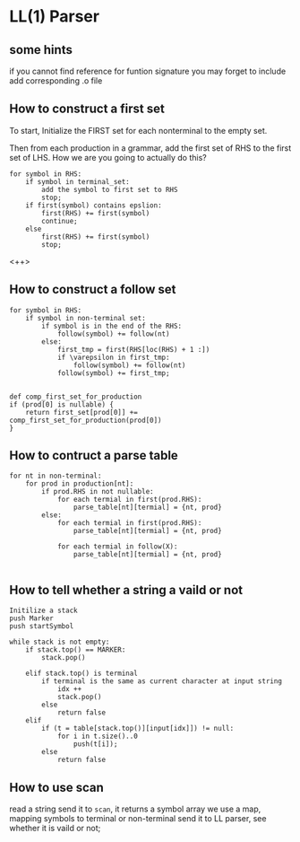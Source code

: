 # LL(1) Parser
## some hints
if you cannot find reference for funtion signature
you may forget to include add corresponding .o file

## How to construct a first set

To start, Initialize the FIRST set for each nonterminal to the empty set.

Then from each production in a grammar, add the first set of RHS 
to the first set of LHS. How we are you going to actually do this?

```
for symbol in RHS:
    if symbol in terminal_set:
        add the symbol to first set to RHS
        stop;
    if first(symbol) contains epslion:
        first(RHS) += first(symbol)
        continue;
    else 
        first(RHS) += first(symbol)
        stop;

```

<++>

## How to construct a follow set
```
for symbol in RHS:
    if symbol in non-terminal set:
        if symbol is in the end of the RHS:
            follow(symbol) += follow(nt)
        else: 
            first_tmp = first(RHS[loc(RHS) + 1 :])
            if \varepsilon in first_tmp:
                follow(symbol) += follow(nt)
            follow(symbol) += first_tmp;


def comp_first_set_for_production
if (prod[0] is nullable) {
    return first_set[prod[0]] += comp_first_set_for_production(prod[0]) 
}
```

## How to contruct a parse table
```
for nt in non-terminal:
    for prod in production[nt]:
        if prod.RHS in not nullable:
            for each termial in first(prod.RHS):
                parse_table[nt][termial] = {nt, prod}
        else:
            for each termial in first(prod.RHS):
                parse_table[nt][termial] = {nt, prod}

            for each termial in follow(X):
                parse_table[nt][termial] = {nt, prod}
            
```


## How to tell whether a string a vaild or not
```
Initilize a stack
push Marker
push startSymbol
 
while stack is not empty:
    if stack.top() == MARKER:
        stack.pop()
        
    elif stack.top() is terminal 
        if terminal is the same as current character at input string
            idx ++
            stack.pop()
        else
            return false
    elif 
        if (t = table[stack.top()][input[idx]]) != null:
            for i in t.size()..0
                push(t[i]);
        else
            return false
```
## How to use scan
read a string
send it to `scan`, it returns a symbol array
we use a map, mapping symbols to terminal or non-terminal
send it to LL parser, see whether it is vaild or not;

